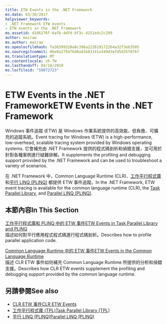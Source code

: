 ```yaml
---
title: ETW Events in the .NET Framework
ms.date: 03/30/2017
helpviewer_keywords:
- .NET Framework ETW events
- ETW events in the .NET Framework
ms.assetid: d186276f-6afb-4dfd-bf3c-4251edc2c299
author: mairaw
ms.author: mairaw
ms.openlocfilehash: fa36399320a8c396a222619172264a32f3eb3505
ms.sourcegitcommit: 0be8a279af6d8a43e03141e349d3efd5d35f8767
ms.translationtype: MT
ms.contentlocale: zh-TW
ms.lasthandoff: 04/18/2019
ms.locfileid: "59072723"
---
```

# <a name="etw-events-in-the-net-framework"></a><span data-ttu-id="c33a7-102">ETW Events in the .NET Framework</span><span class="sxs-lookup"><span data-stu-id="c33a7-102">ETW Events in the .NET Framework</span></span>
<span data-ttu-id="c33a7-103">Windows 事件追蹤 (ETW) 是 Windows 作業系統提供的高效能、低負擔、可擴充的追蹤系統。</span><span class="sxs-lookup"><span data-stu-id="c33a7-103">Event tracing for Windows (ETW) is a high-performance, low-overhead, scalable tracing system provided by Windows operating systems.</span></span> <span data-ttu-id="c33a7-104">它會補充由 .NET Framework 提供的程式碼剖析和偵錯支援，並可用於針對各種案例進行疑難排解。</span><span class="sxs-lookup"><span data-stu-id="c33a7-104">It supplements the profiling and debugging support provided by the .NET Framework and can be used to troubleshoot a variety of scenarios.</span></span>  
  
 <span data-ttu-id="c33a7-105">在 .NET Framework 中，Common Language Runtime (CLR)、[工作平行程式庫](../../../docs/standard/parallel-programming/task-parallel-library-tpl.md)和[平行 LINQ (PLINQ)](../../../docs/standard/parallel-programming/parallel-linq-plinq.md) 都提供 ETW 事件追蹤。</span><span class="sxs-lookup"><span data-stu-id="c33a7-105">In the .NET Framework, ETW event tracing is available for the common language runtime (CLR), the [Task Parallel Library](../../../docs/standard/parallel-programming/task-parallel-library-tpl.md), and [Parallel LINQ (PLINQ)](../../../docs/standard/parallel-programming/parallel-linq-plinq.md).</span></span>  
  
## <a name="in-this-section"></a><span data-ttu-id="c33a7-106">本節內容</span><span class="sxs-lookup"><span data-stu-id="c33a7-106">In This Section</span></span>  
 [<span data-ttu-id="c33a7-107">工作平行程式庫和 PLINQ 中的 ETW 事件</span><span class="sxs-lookup"><span data-stu-id="c33a7-107">ETW Events in Task Parallel Library and PLINQ</span></span>](../../../docs/framework/performance/etw-events-in-task-parallel-library-and-plinq.md)  
 <span data-ttu-id="c33a7-108">描述如何對平行應用程式程式碼進行程式碼剖析。</span><span class="sxs-lookup"><span data-stu-id="c33a7-108">Describes how to profile parallel application code.</span></span>  
  
 [<span data-ttu-id="c33a7-109">Common Language Runtime 中的 ETW 事件</span><span class="sxs-lookup"><span data-stu-id="c33a7-109">ETW Events in the Common Language Runtime</span></span>](../../../docs/framework/performance/etw-events-in-the-common-language-runtime.md)  
 <span data-ttu-id="c33a7-110">描述 CLR ETW 事件如何補充 Common Language Runtime 所提供的分析和偵錯支援。</span><span class="sxs-lookup"><span data-stu-id="c33a7-110">Describes how CLR ETW events supplement the profiling and debugging support provided by the common language runtime.</span></span>  
  
## <a name="see-also"></a><span data-ttu-id="c33a7-111">另請參閱</span><span class="sxs-lookup"><span data-stu-id="c33a7-111">See also</span></span>

- [<span data-ttu-id="c33a7-112">CLR ETW 事件</span><span class="sxs-lookup"><span data-stu-id="c33a7-112">CLR ETW Events</span></span>](../../../docs/framework/performance/clr-etw-events.md)
- [<span data-ttu-id="c33a7-113">工作平行程式庫 (TPL)</span><span class="sxs-lookup"><span data-stu-id="c33a7-113">Task Parallel Library (TPL)</span></span>](../../../docs/standard/parallel-programming/task-parallel-library-tpl.md)
- [<span data-ttu-id="c33a7-114">平行 LINQ (PLINQ)</span><span class="sxs-lookup"><span data-stu-id="c33a7-114">Parallel LINQ (PLINQ)</span></span>](../../../docs/standard/parallel-programming/parallel-linq-plinq.md)
